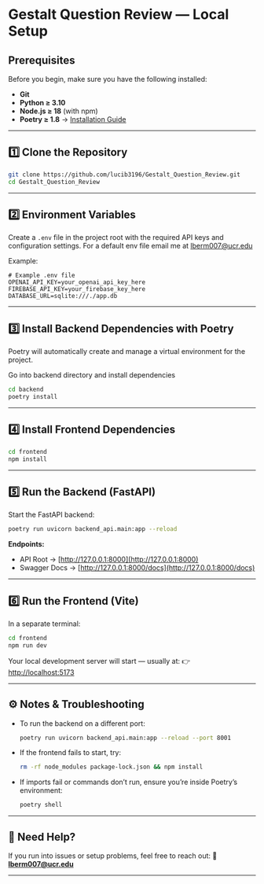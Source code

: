 

# Gestalt Question Review — Local Setup

## Prerequisites

Before you begin, make sure you have the following installed:

* **Git**
* **Python ≥ 3.10**
* **Node.js ≥ 18** (with npm)
* **Poetry ≥ 1.8** → [Installation Guide](https://python-poetry.org/docs/#installation)

---

## 1️⃣ Clone the Repository

```bash
git clone https://github.com/lucib3196/Gestalt_Question_Review.git
cd Gestalt_Question_Review
```

---

## 2️⃣ Environment Variables

Create a `.env` file in the project root with the required API keys and configuration settings.
For a default env file email me at lberm007@ucr.edu

Example:

```env
# Example .env file
OPENAI_API_KEY=your_openai_api_key_here
FIREBASE_API_KEY=your_firebase_key_here
DATABASE_URL=sqlite:///./app.db
```

---

## 3️⃣ Install Backend Dependencies with Poetry

Poetry will automatically create and manage a virtual environment for the project.

Go into backend directory and install dependencies 
```bash
cd backend
poetry install
```


---

## 4️⃣ Install Frontend Dependencies

```bash
cd frontend
npm install
```

---

## 5️⃣ Run the Backend (FastAPI)

Start the FastAPI backend:

```bash
poetry run uvicorn backend_api.main:app --reload
```

**Endpoints:**

* API Root → [http://127.0.0.1:8000](http://127.0.0.1:8000)
* Swagger Docs → [http://127.0.0.1:8000/docs](http://127.0.0.1:8000/docs)

---

## 6️⃣ Run the Frontend (Vite)

In a separate terminal:

```bash
cd frontend
npm run dev
```

Your local development server will start — usually at:
👉 [http://localhost:5173](http://localhost:5173)

---

## ⚙️ Notes & Troubleshooting

* To run the backend on a different port:

  ```bash
  poetry run uvicorn backend_api.main:app --reload --port 8001
  ```

* If the frontend fails to start, try:

  ```bash
  rm -rf node_modules package-lock.json && npm install
  ```

* If imports fail or commands don’t run, ensure you’re inside Poetry’s environment:

  ```bash
  poetry shell
  ```

---

## 🧠 Need Help?

If you run into issues or setup problems, feel free to reach out:
📧 **[lberm007@ucr.edu](mailto:lberm007@ucr.edu)**

---
